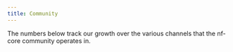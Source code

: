 ```yaml
---
title: Community
---
```


The numbers below track our growth over the various channels that the nf-core community operates in.

